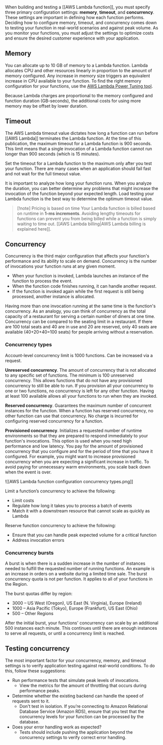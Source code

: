 When building and testing a [[AWS Lambda function]], you must specify three primary configuration settings: **memory**, **timeout**, and **concurrency**. These settings are important in defining how each function performs. Deciding how to configure memory, timeout, and concurrency comes down to testing your function in real-world scenarios and against peak volume. As you monitor your functions, you must adjust the settings to optimize costs and ensure the desired customer experience with your application.

## Memory

You can allocate up to 10 GB of memory to a Lambda function. Lambda allocates CPU and other resources linearly in proportion to the amount of memory configured. Any increase in memory size triggers an equivalent increase in CPU available to your function. To find the right memory configuration for your functions, use the [AWS Lambda Power Tuning tool](https://serverlessrepo.aws.amazon.com/applications/arn:aws:serverlessrepo:us-east-1:451282441545:applications~aws-lambda-power-tuning).

Because Lambda charges are proportional to the memory configured and function duration (GB-seconds), the additional costs for using more memory may be offset by lower duration.

## Timeout

The AWS Lambda timeout value dictates how long a function can run before [[AWS Lambda]] terminates the Lambda function. At the time of this publication, the maximum timeout for a Lambda function is 900 seconds. This limit means that a single invocation of a Lambda function cannot run longer than 900 seconds (which is 15 minutes). 

Set the timeout for a Lambda function to the maximum only after you test your function. There are many cases when an application should fail fast and not wait for the full timeout value. 

It is important to analyze how long your function runs. When you analyze the duration, you can better determine any problems that might increase the invocation of the function beyond your expected length. Load testing your Lambda function is the best way to determine the optimum timeout value.

> [!note] Pricing is based on time
Your Lambda function is billed based on runtime in **1-ms increments**. Avoiding lengthy timeouts for functions can prevent you from being billed while a function is simply waiting to time out. [[AWS Lambda billing|AWS Lambda billing is explained here]].

## Concurrency

Concurrency is the third major configuration that affects your function's performance and its ability to scale on demand. Concurrency is the number of invocations your function runs at any given moment. 

- When your function is invoked, Lambda launches an instance of the function to process the event. 
- When the function code finishes running, it can handle another request. 
- If the function is invoked again while the first request is still being processed, another instance is allocated. 

Having more than one invocation running at the same time is the function's concurrency. As an analogy, you can think of concurrency as the total capacity of a restaurant for serving a certain number of diners at one time. Concurrency can be compared to the seating limit in a restaurant. If there are 100 total seats and 40 are in use and 20 are reserved, only 40 seats are available (40+20+40=100 seats) for people arriving without a reservation.

### Concurrency types

Account-level concurrency limit is 1000 functions. Can be increased via a request.

**Unreserved concurrency**. The amount of concurrency that is not allocated to any specific set of functions. The minimum is 100 unreserved concurrency. This allows functions that do not have any provisioned concurrency to still be able to run. If you provision all your concurrency to one or two functions, no concurrency is left for any other function. Having at least 100 available allows all your functions to run when they are invoked.

**Reserved concurrency**. Guarantees the maximum number of concurrent instances for the function. When a function has reserved concurrency, no other function can use that concurrency. No charge is incurred for configuring reserved concurrency for a function.

**Provisioned concurrency**. Initializes a requested number of runtime environments so that they are prepared to respond immediately to your function's invocations. This option is used when you need high performance and low latency. You pay for the amount of provisioned concurrency that you configure and for the period of time that you have it configured. For example, you might want to increase provisioned concurrency when you are expecting a significant increase in traffic. To avoid paying for unnecessary warm environments, you scale back down when the event is over.

![[AWS Lambda function configuration concurrency types.png]]

Limit a function’s concurrency to achieve the following:

- Limit costs
- Regulate how long it takes you to process a batch of events
- Match it with a downstream resource that cannot scale as quickly as Lambda

Reserve function concurrency to achieve the following: 

- Ensure that you can handle peak expected volume for a critical function 
- Address invocation errors

### Concurrency bursts

A burst is when there is a sudden increase in the number of instances needed to fulfill the requested number of running functions. An example is an increase in orders on a website during a limited time sale. The burst concurrency quota is not per function. It applies to all of your functions in the Region. 

The burst quotas differ by region:

- 3000 – US West (Oregon), US East (N. Virginia), Europe (Ireland)
- 1000 – Asia Pacific (Tokyo), Europe (Frankfurt), US East (Ohio)    
- 500 – Other Regions

After the initial burst, your functions' concurrency can scale by an additional 500 instances each minute. This continues until there are enough instances to serve all requests, or until a concurrency limit is reached.

## Testing concurrency

The most important factor for your concurrency, memory, and timeout settings is to verify application testing against real-world conditions. To do this, follow these suggestions:

- Run performance tests that simulate peak levels of invocations.
    - View the metrics for the amount of throttling that occurs during performance peaks.
- Determine whether the existing backend can handle the speed of requests sent to it.
    - Don't test in isolation. If you’re connecting to Amazon Relational Database Service (Amazon RDS), ensure that you test that the concurrency levels for your function can be processed by the database.
- Does your error handling work as expected? 
    - Tests should include pushing the application beyond the concurrency settings to verify correct error handling.